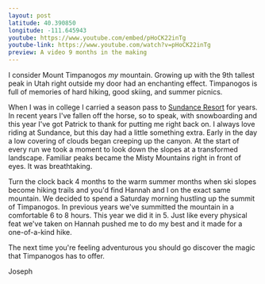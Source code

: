 ```yaml
---
layout: post
latitude: 40.390850
longitude: -111.645943
youtube: https://www.youtube.com/embed/pHoCK22inTg
youtube-link: https://www.youtube.com/watch?v=pHoCK22inTg
preview: A video 9 months in the making
---
```

I consider Mount Timpanogos _my_ mountain. Growing up with the 9th tallest peak in Utah right outside my door had an enchanting effect. Timpanogos is full of memories of hard hiking, good skiing, and summer picnics.

When I was in college I carried a season pass to [Sundance Resort](https://www.sundanceresort.com) for years. In recent years I've fallen off the horse, so to speak, with snowboarding and this year I've got Patrick to thank for putting me right back on. I always love riding at Sundance, but this day had a little something extra. Early in the day a low covering of clouds began creeping up the canyon. At the start of every run we took a moment to look down the slopes at a transformed landscape. Familiar peaks became the Misty Mountains right in front of eyes. It was breathtaking.

Turn the clock back 4 months to the warm summer months when ski slopes become hiking trails and you'd find Hannah and I on the exact same mountain. We decided to spend a Saturday morning hustling up the summit of Timpanogos. In previous years we've summitted the mountain in a comfortable 6 to 8 hours. This year we did it in 5. Just like every physical feat we've taken on Hannah pushed me to do my best and it made for a one-of-a-kind hike.

The next time you're feeling adventurous you should go discover the magic that Timpanogos has to offer.

Joseph